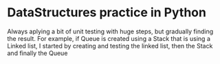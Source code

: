 # DataStructures practice in Python
Always aplying a bit of unit testing with huge steps, but gradually finding the result. For example, if Queue is created using a Stack that is using a Linked list, I started by creating and testing the linked list, then the Stack and finally the Queue
